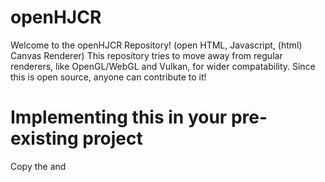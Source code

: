 # openHJCR
Welcome to the openHJCR Repository! (open HTML, Javascript, (html) Canvas Renderer)
This repository tries to move away from regular renderers, like OpenGL/WebGL and Vulkan, for wider compatability.
Since this is open source, anyone can contribute to it!
# Implementing this in your pre-existing project
Copy the <body> and <style> sections (from example.html) and paste that into your HTML file. Make sure that there aren't two <body> tags. Also, download the "Dependencies" folder and put it in the same directory as your target HTML file you are using this for. "cube.js" is just an example script. Inside of your HTML file, add: `<script src="Dependencies/renderer.js">`.
# Why is this buggy?
I just have started this project 2 days ago, so don't expect anything to be perfect. If you would be so kind, please help contribute to the project! Thank you.
